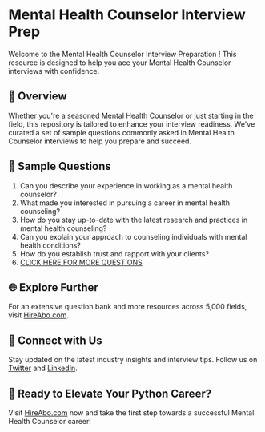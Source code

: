 # Mental Health Counselor Interview Prep

Welcome to the Mental Health Counselor Interview Preparation ! This resource is designed to help you ace your Mental Health Counselor interviews with confidence.

## 🚀 Overview

Whether you're a seasoned Mental Health Counselor or just starting in the field, this repository is tailored to enhance your interview readiness. We've curated a set of sample questions commonly asked in Mental Health Counselor interviews to help you prepare and succeed.

## 📝 Sample Questions

1. Can you describe your experience in working as a mental health counselor?
2. What made you interested in pursuing a career in mental health counseling?
3. How do you stay up-to-date with the latest research and practices in mental health counseling?
4. Can you explain your approach to counseling individuals with mental health conditions?
5. How do you establish trust and rapport with your clients?
6. [CLICK HERE FOR MORE QUESTIONS](https://hireabo.com/job/7_0_22/Mental%20Health%20Counselor)

## 🌐 Explore Further

For an extensive question bank and more resources across 5,000 fields, visit [HireAbo.com](https://www.hireabo.com).

## 📱 Connect with Us

Stay updated on the latest industry insights and interview tips. Follow us on [Twitter](https://twitter.com/hireabo) and [LinkedIn](https://www.linkedin.com/in/hire-abo-3609972a8/).

## 🚀 Ready to Elevate Your Python Career?

Visit [HireAbo.com](https://www.hireabo.com) now and take the first step towards a successful Mental Health Counselor career!